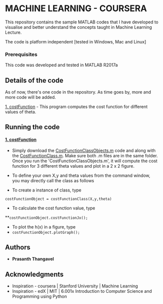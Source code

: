 # MACHINE LEARNING - COURSERA

This repository contains the sample MATLAB codes that I have developed to visualise and better understand the concepts taught in Machine Learning Lecture.

The code is platform independent [tested in Windows, Mac and Linux]


### Prerequisites

This code was developed and tested in MATLAB R2017a


## Details of the code

As of now, there's one code in the repository. 
As time goes by, more and more code will be added.

[1. costFunction](https://github.com/PRASANTH-NTU/ML_COURSERA/blob/master/costFunctionClassObjects.m) - This program computes the cost function for different values of theta.

##  Running the code
#### [1. costFunction](https://github.com/PRASANTH-NTU/ML_COURSERA/blob/master/costFunctionClassObjects.m)	  
* Simply download the [CostFunctionClassObjects.m](https://github.com/PRASANTH-NTU/ML_COURSERA/blob/master/costFunctionClassObjects.m) code and along with the [CostFunctionClass.m](https://github.com/PRASANTH-NTU/ML_COURSERA/blob/master/costFunctionClass.m). Make sure both .m files are in the same folder. Once you run the 'CostFunctionClassObjects.m', it will compute the cost function for 3 different theta values and plot in a 2 x 2 figure. 

* To define your own X,y and theta values from the command window, you may directly call the class as follows 

* To create a instance of class, type

 ```costFunctionObject = costFunctionClass(X,y,theta)```
 
* To calculate the cost function value, type

**```costFunctionObject.costFunctionJx();``` 

* To plot the h(x) in a figure, type
* ```costFunctionObject.plotGraph();``` 


## Authors

* **Prasanth Thangavel**

## Acknowledgments

* Inspiration - coursera | Stanford University | Machine Learning
* Inspiration - edX | MIT | 6.001x Introduction to Computer Science and Programming using Python
